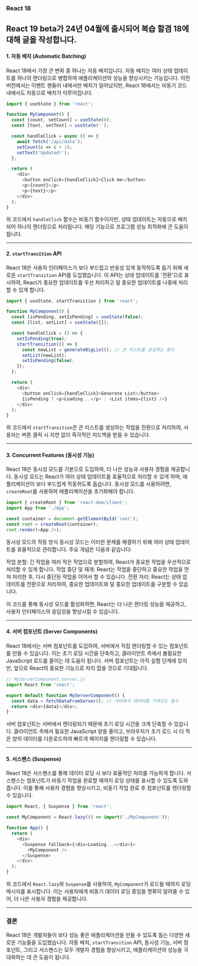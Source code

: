 ### React 18

React 19 beta가 24년 04월에 출시되어 복습 할겸 18에 대해 글을 작성합니다.
---

#### 1. 자동 배치 (Automatic Batching)

React 18에서 가장 큰 변화 중 하나는 자동 배치입니다. 자동 배치는 여러 상태 업데이트를 하나의 렌더링으로 병합하여 애플리케이션의 성능을 향상시키는 기능입니다. 이전 버전에서는 이벤트 핸들러 내에서만 배치가 일어났지만, React 18에서는 비동기 코드 내에서도 자동으로 배치가 이루어집니다.

```javascript
import { useState } from 'react';

function MyComponent() {
  const [count, setCount] = useState(0);
  const [text, setText] = useState('');

  const handleClick = async () => {
    await fetch('/api/data');
    setCount(c => c + 1);
    setText('Updated!');
  };

  return (
    <div>
      <button onClick={handleClick}>Click me</button>
      <p>{count}</p>
      <p>{text}</p>
    </div>
  );
}
```

위 코드에서 `handleClick` 함수는 비동기 함수이지만, 상태 업데이트는 자동으로 배치되어 하나의 렌더링으로 처리됩니다. 해당 기능으로 프로그램 성능 최적화에 큰 도움이 됩니다.

---

#### 2. `startTransition` API

React 18은 사용자 인터페이스가 보다 부드럽고 반응성 있게 동작하도록 돕기 위해 새로운 `startTransition` API를 도입했습니다. 이 API는 상태 업데이트를 '전환'으로 표시하여, React가 중요한 업데이트를 우선 처리하고 덜 중요한 업데이트를 나중에 처리할 수 있게 합니다.

```javascript
import { useState, startTransition } from 'react';

function MyComponent() {
  const [isPending, setIsPending] = useState(false);
  const [list, setList] = useState([]);

  const handleClick = () => {
    setIsPending(true);
    startTransition(() => {
      const newList = generateBigList(); // 큰 리스트를 생성하는 함수
      setList(newList);
      setIsPending(false);
    });
  };

  return (
    <div>
      <button onClick={handleClick}>Generate List</button>
      {isPending ? <p>Loading...</p> : <List items={list} />}
    </div>
  );
}
```

위 코드에서 `startTransition`은 큰 리스트를 생성하는 작업을 전환으로 처리하여, 사용자는 버튼 클릭 시 지연 없이 즉각적인 피드백을 받을 수 있습니다.

---

#### 3. Concurrent Features (동시성 기능)

React 18은 동시성 모드를 기본으로 도입하여, 더 나은 성능과 사용자 경험을 제공합니다. 동시성 모드는 React가 여러 상태 업데이트를 효율적으로 처리할 수 있게 하며, 애플리케이션이 보다 부드럽게 작동하도록 돕습니다. 동시성 모드를 사용하려면, `createRoot`를 사용하여 애플리케이션을 초기화해야 합니다.

```javascript
import { createRoot } from 'react-dom/client';
import App from './App';

const container = document.getElementById('root');
const root = createRoot(container);
root.render(<App />);
```
동시성 모드의 작동 방식
동시성 모드는 이러한 문제를 해결하기 위해 여러 상태 업데이트를 효율적으로 관리합니다. 주요 개념은 다음과 같습니다:

작업 분할: 긴 작업을 여러 작은 작업으로 분할하여, React가 중요한 작업을 우선적으로 처리할 수 있게 합니다.
작업 중단 및 재개: React는 작업을 중단하고 중요한 작업을 먼저 처리한 후, 다시 중단된 작업을 이어서 할 수 있습니다.
전환 처리: React는 상태 업데이트를 전환으로 처리하여, 중요한 업데이트와 덜 중요한 업데이트를 구분할 수 있습니다.

이 코드를 통해 동시성 모드를 활성화하면, React는 더 나은 렌더링 성능을 제공하고, 사용자 인터페이스의 응답성을 향상시킬 수 있습니다.

---

#### 4. 서버 컴포넌트 (Server Components)

React 18에서는 서버 컴포넌트를 도입하여, 서버에서 직접 렌더링할 수 있는 컴포넌트를 만들 수 있습니다. 이는 초기 로딩 시간을 단축하고, 클라이언트 측에서 불필요한 JavaScript 로드를 줄이는 데 도움이 됩니다. 서버 컴포넌트는 아직 실험 단계에 있지만, 앞으로 React의 중요한 기능으로 자리 잡을 것으로 기대됩니다.

```javascript
// MyServerComponent.server.js
import React from 'react';

export default function MyServerComponent() {
  const data = fetchDataFromServer(); // 서버에서 데이터를 가져오는 함수
  return <div>{data}</div>;
}
```

서버 컴포넌트는 서버에서 렌더링되기 때문에 초기 로딩 시간을 크게 단축할 수 있습니다. 클라이언트 측에서 필요한 JavaScript 양을 줄이고, 브라우저가 초기 로드 시 더 적은 양의 데이터를 다운로드하여 빠르게 페이지를 렌더링할 수 있습니다.

---

#### 5. 서스펜스 (Suspense)

React 18은 서스펜스를 통해 데이터 로딩 시 보다 효율적인 처리를 가능하게 합니다. 서스펜스는 컴포넌트가 비동기 작업을 완료할 때까지 로딩 상태를 표시할 수 있도록 도와줍니다. 이를 통해 사용자 경험을 향상시키고, 비동기 작업 완료 후 컴포넌트를 렌더링할 수 있습니다.

```javascript
import React, { Suspense } from 'react';

const MyComponent = React.lazy(() => import('./MyComponent'));

function App() {
  return (
    <div>
      <Suspense fallback={<div>Loading...</div>}>
        <MyComponent />
      </Suspense>
    </div>
  );
}
```

위 코드에서 `React.lazy`와 `Suspense`를 사용하여, `MyComponent`가 로드될 때까지 로딩 메시지를 표시합니다. 이는 사용자에게 비동기 데이터 로딩 중임을 명확히 알려줄 수 있어, 더 나은 사용자 경험을 제공합니다.

---

### 결론

React 18은 개발자들이 보다 성능 좋은 애플리케이션을 만들 수 있도록 돕는 다양한 새로운 기능들을 도입했습니다. 자동 배치, `startTransition` API, 동시성 기능, 서버 컴포넌트, 그리고 서스펜스는 모두 개발자 경험을 향상시키고, 애플리케이션의 성능을 극대화하는 데 큰 도움이 됩니다.